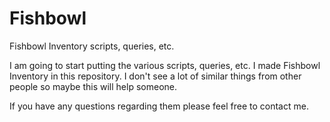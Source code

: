 # Fishbowl
Fishbowl Inventory scripts, queries, etc.

I am going to start putting the various scripts, queries, etc. I made Fishbowl Inventory in this repository.  I don't see a lot of similar things from other people so maybe this will help someone.

If you have any questions regarding them please feel free to contact me.
